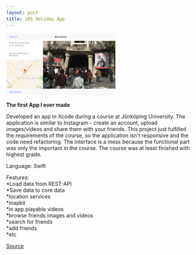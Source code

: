 ```yaml
---
layout: post
title: iOS Holiday App
---
```

![Geometric pattern with fading gradient](/img/iOSholidayApp.png)


**The first App I ever made**

Developed an app in Xcode during a course at Jönköping University. The application is similar to Instagram - create an account, upload images/videos and share them with your friends. This project just fulfilled the requirements of the course, so the application isn't responsive and the code need refactoring. The interface is a mess because the functional part was only the important in the course. The course was at least finished with highest grade.

Language: Swift

Features:<br>
*Load data from REST-API<br>
*Save data to core data<br>
*location services<br>
*mapkit<br>
*in app playable videos<br>
*browse friends images and videos<br>
*search for friends<br>
*add friends<br>
*etc

[Source](https://github.com/axelnyberg/iOSHolidayApp)
